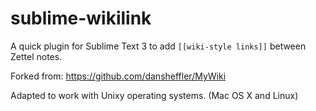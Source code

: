 # sublime-wikilink

A quick plugin for Sublime Text 3 to add `[[wiki-style links]]` between Zettel notes.

Forked from: https://github.com/dansheffler/MyWiki

Adapted to work with Unixy operating systems. (Mac OS X and Linux)
